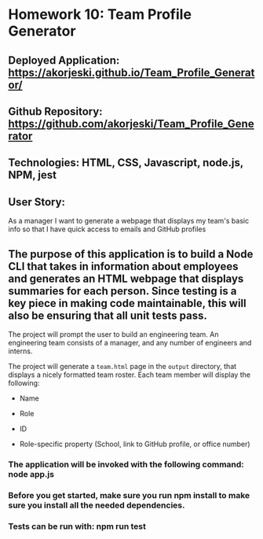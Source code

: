 # Homework 10: Team Profile Generator
## Deployed Application: https://akorjeski.github.io/Team_Profile_Generator/
## Github Repository:   https://github.com/akorjeski/Team_Profile_Generator
## Technologies: HTML, CSS, Javascript, node.js, NPM, jest

## User Story:
As a manager
I want to generate a webpage that displays my team's basic info
so that I have quick access to emails and GitHub profiles

## The purpose of this application is to build a Node CLI that takes in information about employees and generates an HTML webpage that displays summaries for each person. Since testing is a key piece in making code maintainable, this will also be ensuring that all unit tests pass.

The project will prompt the user to build an engineering team. An engineering
team consists of a manager, and any number of engineers and interns.

The project will generate a `team.html` page in the `output` directory, that displays a nicely formatted team roster. Each team member will display the following:

  * Name

  * Role

  * ID

  * Role-specific property (School, link to GitHub profile, or office number)


### The application will be invoked with the following command:  	__node app.js__  

### Before you get started, make sure you run __npm install__ to make sure you install all the needed dependencies.  

### Tests can be run with: __npm run test__   



